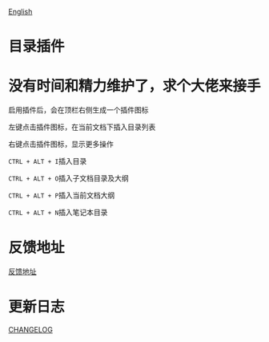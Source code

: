 [English](https://github.com/TinkMingKing/siyuan-plugins-index/blob/main/README.md)

# 目录插件

# 没有时间和精力维护了，求个大佬来接手

启用插件后，会在顶栏右侧生成一个插件图标

左键点击插件图标，在当前文档下插入目录列表

右键点击插件图标，显示更多操作

`CTRL + ALT + I`插入目录

`CTRL + ALT + O`插入子文档目录及大纲

`CTRL + ALT + P`插入当前文档大纲

`CTRL + ALT + N`插入笔记本目录

# 反馈地址

[反馈地址](https://ld246.com/article/1698684433007)

# 更新日志

[CHANGELOG](https://github.com/TinkMingKing/siyuan-plugins-index/blob/main/CHANGELOG.md)
